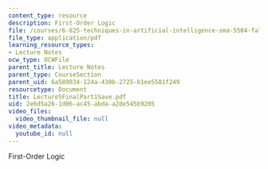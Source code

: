 ```yaml
---
content_type: resource
description: First-Order Logic
file: /courses/6-825-techniques-in-artificial-intelligence-sma-5504-fall-2002/2e6d5a261d06ac45abdaa2de545b9205_Lecture5FinalPart1Save.pdf
file_type: application/pdf
learning_resource_types:
- Lecture Notes
ocw_type: OCWFile
parent_title: Lecture Notes
parent_type: CourseSection
parent_uid: 6a589034-124a-430b-2725-b1ee5581f249
resourcetype: Document
title: Lecture5FinalPart1Save.pdf
uid: 2e6d5a26-1d06-ac45-abda-a2de545b9205
video_files:
  video_thumbnail_file: null
video_metadata:
  youtube_id: null
---
```

First-Order Logic

